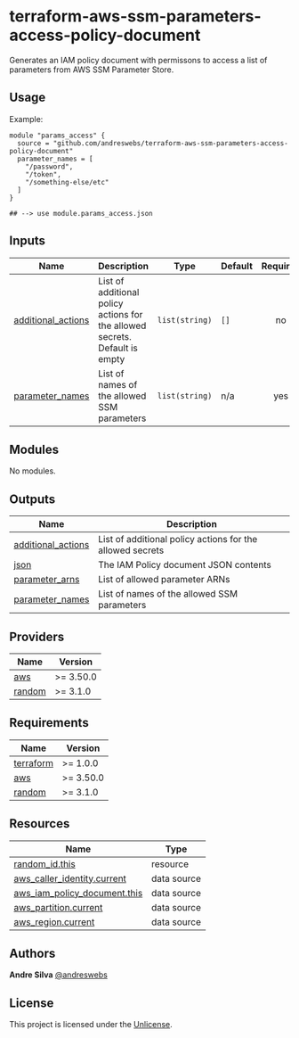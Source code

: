 # terraform-aws-ssm-parameters-access-policy-document

Generates an IAM policy document with permissons to access a list of parameters from AWS SSM Parameter Store.

[//]: # (BEGIN_TF_DOCS)


## Usage

Example:

```hcl
module "params_access" {
  source = "github.com/andreswebs/terraform-aws-ssm-parameters-access-policy-document"
  parameter_names = [
    "/password",
    "/token",
    "/something-else/etc"
  ]
}

## --> use module.params_access.json
```



## Inputs

| Name | Description | Type | Default | Required |
|------|-------------|------|---------|:--------:|
| <a name="input_additional_actions"></a> [additional\_actions](#input\_additional\_actions) | List of additional policy actions for the allowed secrets. Default is empty | `list(string)` | `[]` | no |
| <a name="input_parameter_names"></a> [parameter\_names](#input\_parameter\_names) | List of names of the allowed SSM parameters | `list(string)` | n/a | yes |

## Modules

No modules.

## Outputs

| Name | Description |
|------|-------------|
| <a name="output_additional_actions"></a> [additional\_actions](#output\_additional\_actions) | List of additional policy actions for the allowed secrets |
| <a name="output_json"></a> [json](#output\_json) | The IAM Policy document JSON contents |
| <a name="output_parameter_arns"></a> [parameter\_arns](#output\_parameter\_arns) | List of allowed parameter ARNs |
| <a name="output_parameter_names"></a> [parameter\_names](#output\_parameter\_names) | List of names of the allowed SSM parameters |

## Providers

| Name | Version |
|------|---------|
| <a name="provider_aws"></a> [aws](#provider\_aws) | >= 3.50.0 |
| <a name="provider_random"></a> [random](#provider\_random) | >= 3.1.0 |

## Requirements

| Name | Version |
|------|---------|
| <a name="requirement_terraform"></a> [terraform](#requirement\_terraform) | >= 1.0.0 |
| <a name="requirement_aws"></a> [aws](#requirement\_aws) | >= 3.50.0 |
| <a name="requirement_random"></a> [random](#requirement\_random) | >= 3.1.0 |

## Resources

| Name | Type |
|------|------|
| [random_id.this](https://registry.terraform.io/providers/hashicorp/random/latest/docs/resources/id) | resource |
| [aws_caller_identity.current](https://registry.terraform.io/providers/hashicorp/aws/latest/docs/data-sources/caller_identity) | data source |
| [aws_iam_policy_document.this](https://registry.terraform.io/providers/hashicorp/aws/latest/docs/data-sources/iam_policy_document) | data source |
| [aws_partition.current](https://registry.terraform.io/providers/hashicorp/aws/latest/docs/data-sources/partition) | data source |
| [aws_region.current](https://registry.terraform.io/providers/hashicorp/aws/latest/docs/data-sources/region) | data source |

[//]: # (END_TF_DOCS)


## Authors

**Andre Silva** [@andreswebs](https://github.com/andreswebs)


## License

This project is licensed under the [Unlicense](UNLICENSE.md).
